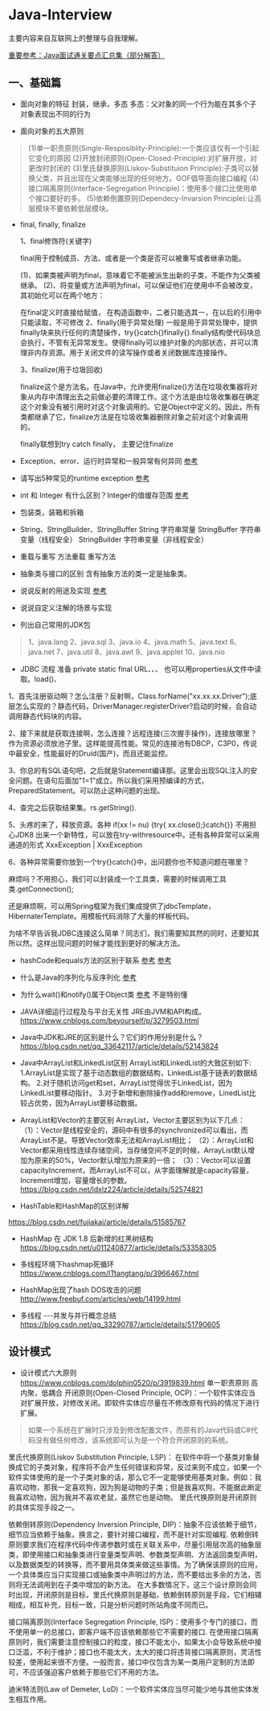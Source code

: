 # Java-Interview

主要内容来自互联网上的整理与自我理解。

[重要参考：Java面试通关要点汇总集（部分解答）](https://segmentfault.com/a/1190000013447750?utm_source=tag-newest)

## 一、基础篇
* 面向对象的特征
封装，继承，多态
多态：父对象的同一个行为能在其多个子对象表现出不同的行为

* 面向对象的五大原则
> (1)单一职责原则(Single-Resposiblity-Principle):一个类应该仅有一个引起它变化的原因
(2)开放封闭原则(Open-Closed-Principle):对扩展开放，对更改时封闭的
(3)里氏替换原则(Liskov-Substituion Principle):子类可以替换父类，并且出现在父类能够出现的任何地方。GOF倡导面向接口编程
(4)接口隔离原则(Interface-Segregation Principle)：使用多个接口比使用单个接口要好的多。
(5)依赖倒置原则(Dependecy-Invarsion Principle):让高层模块不要依赖低层模块。

* final, finally, finalize

   1、final修饰符(关键字)

    final用于控制成员、方法、或者是一个类是否可以被重写或者继承功能。

    (1)、如果类被声明为final，意味着它不能被派生出新的子类，不能作为父类被继承。
    (2)、将变量或方法声明为final，可以保证他们在使用中不会被改变，其初始化可以在两个地方：

    在final定义时直接给赋值，
    在构造函数中，二者只能选其一，在以后的引用中只能读取，不可修改
    2、finally(用于异常处理)
    一般是用于异常处理中，提供finally块来执行任何的清楚操作，try{}catch{}finally{}.finally结构使代码块总会执行，不管有无异常发生。使得finally可以维护对象的内部状态，并可以清理非内存资源。用于关闭文件的读写操作或者关闭数据库连接操作。

    3、finalize(用于垃圾回收)

    finalize这个是方法名。在Java中，允许使用finalize()方法在垃圾收集器将对象从内存中清理出去之前做必要的清理工作。这个方法是由垃圾收集器在确定这个对象没有被引用时对这个对象调用的。它是Object中定义的。因此，所有类都继承了它，finalize方法是在垃圾收集器删除对象之前对这个对象调用的。

    finally联想到try catch finally，
    主要记住finalize

* Exception、error、运行时异常和一般异常有何异同
[参考](https://blog.csdn.net/m0_37531231/article/details/79502778)

* 请写出5种常见的runtime exception
[参考](https://blog.csdn.net/m0_37531231/article/details/79502778)

* int 和 Integer 有什么区别？Integer的值缓存范围
[参考](https://blog.csdn.net/why15732625998/article/details/79437930)

* 包装类，装箱和拆箱

* String、StringBuilder、StringBuffer
String 字符串常量
StringBuffer 字符串变量（线程安全）
StringBuilder 字符串变量（非线程安全）

* 重载与重写
方法重载
重写方法

* 抽象类与接口的区别
含有抽象方法的类一定是抽象类。

* 说说反射的用途及实现
[参考](https://www.jianshu.com/p/d6035d5d4d12)

* 说说自定义注解的场景与实现

* 列出自己常用的JDK包
> 1、java.lang
2、java.sql
3、java.io
4、java.math
5、java.text
6、java.net
7、java.util
8、java.awt
9、java.applet
10、java.nio

* JDBC 流程
准备 private static final URL、、、 也可以用properties从文件中读取。load()、

1、首先注册驱动啊？怎么注册？反射啊，Class.forName("xx.xx.xx.Driver");底层怎么实现的？静态代码，DriverManager.registerDriver?启动的时候，会自动调用静态代码块的内容。

2、接下来就是获取连接啊，怎么连接？远程连接(三次握手操作)，连接放哪里？作为资源必须放池子里。这样能提高性能。常见的连接池有DBCP，C3P0，传说中最安全，性能最好的Druid(国产)，而且还能监控。

3、你总的有SQL语句吧，之后就是Statement编译那。这里会出现SQL注入的安全问题。在语句后面加"1=1"成立。所以我们采用预编译的方式，PreparedStatement。可以防止这种问题的出现。

4、查完之后获取结果集。rs.getString().

5、头疼的来了，释放资源。各种 if(xx != nu) {try{ xx.close();}catch{}} 不用担心JDK8 出来一个新特性，可以放在try-withresource中。还有各种异常可以采用通道的形式 XxxException | XxxException

6、各种异常需要你放到一个try{}catch{}中，出问题你也不知道问题在哪里？

麻烦吗？不用担心，我们可以封装成一个工具类，需要的时候调用工具类.getConnection();

还是麻烦啊，可以用Spring框架为我们集成提供了jdbcTemplate，HibernaterTemplate。用模板代码消除了大量的样板代码。

为啥不早告诉我JDBC连接这么简单？同志们，我们需要知其然的同时，还要知其所以然。这样出现问题的时候才能找到更好的解决方法。

* hashCode和equals方法的区别于联系
[参考](https://www.cnblogs.com/keyi/p/7119825.html)
[参考](https://blog.csdn.net/haobaworenle/article/details/53819838)

* 什么是Java的序列化与反序列化
[参考](https://blog.csdn.net/m0_37531231/article/details/79574461)

* 为什么wait()和notify()属于Object类
[参考](https://www.cnblogs.com/lirenzhujiu/p/5927241.html)
不是特别懂

* JAVA详细运行过程及与平台无关性
JRE由JVM和API构成。
https://www.cnblogs.com/beyourself/p/3279503.html

* Java中JDK和JRE的区别是什么？它们的作用分别是什么？
https://blog.csdn.net/qq_33642117/article/details/52143824

* Java中ArrayList和LinkedList区别
ArrayList和LinkedList的大致区别如下:
1.ArrayList是实现了基于动态数组的数据结构，LinkedList基于链表的数据结构。 
2.对于随机访问get和set，ArrayList觉得优于LinkedList，因为LinkedList要移动指针。 
3.对于新增和删除操作add和remove，LinedList比较占优势，因为ArrayList要移动数据。 

* ArrayList和Vector的主要区别
ArrayList，Vector主要区别为以下几点： 
（1）：Vector是线程安全的，源码中有很多的synchronized可以看出，而ArrayList不是。导致Vector效率无法和ArrayList相比； 
（2）：ArrayList和Vector都采用线性连续存储空间，当存储空间不足的时候，ArrayList默认增加为原来的50%，Vector默认增加为原来的一倍； 
（3）：Vector可以设置capacityIncrement，而ArrayList不可以，从字面理解就是capacity容量，Increment增加，容量增长的参数。
https://blog.csdn.net/ldxlz224/article/details/52574821

* HashTable和HashMap的区别详解

https://blog.csdn.net/fujiakai/article/details/51585767

* HashMap 在 JDK 1.8 后新增的红黑树结构
https://blog.csdn.net/u011240877/article/details/53358305

* 多线程环境下hashmap死循环
https://www.cnblogs.com/ITtangtang/p/3966467.html

* HashMap出现了hash DOS攻击的问题
http://www.freebuf.com/articles/web/14199.html

* 多线程 ---并发与并行概念总结
https://blog.csdn.net/qq_33290787/article/details/51790605


## 设计模式
* 设计模式六大原则
https://www.cnblogs.com/dolphin0520/p/3919839.html
单一职责原则 高内聚，低耦合
开闭原则(Open-Closed Principle, OCP)：一个软件实体应当对扩展开放，对修改关闭。即软件实体应尽量在不修改原有代码的情况下进行扩展。
> 如果一个系统在扩展时只涉及到修改配置文件，而原有的Java代码或C#代码没有做任何修改，该系统即可认为是一个符合开闭原则的系统。

里氏代换原则(Liskov Substitution Principle, LSP)：
在软件中将一个基类对象替换成它的子类对象，程序将不会产生任何错误和异常，反过来则不成立，如果一个软件实体使用的是一个子类对象的话，那么它不一定能够使用基类对象。例如：我喜欢动物，那我一定喜欢狗，因为狗是动物的子类；但是我喜欢狗，不能据此断定我喜欢动物，因为我并不喜欢老鼠，虽然它也是动物。
里氏代换原则是开闭原则的具体实现手段之一。


依赖倒转原则(Dependency Inversion  Principle, DIP)：抽象不应该依赖于细节，细节应当依赖于抽象。换言之，要针对接口编程，而不是针对实现编程.
依赖倒转原则要求我们在程序代码中传递参数时或在关联关系中，尽量引用层次高的抽象层类，即使用接口和抽象类进行变量类型声明、参数类型声明、方法返回类型声明，以及数据类型的转换等，而不要用具体类来做这些事情。为了确保该原则的应用，一个具体类应当只实现接口或抽象类中声明过的方法，而不要给出多余的方法，否则将无法调用到在子类中增加的新方法。
在大多数情况下，这三个设计原则会同时出现，开闭原则是目标，里氏代换原则是基础，依赖倒转原则是手段，它们相辅相成，相互补充，目标一致，只是分析问题时所站角度不同而已。

接口隔离原则(Interface  Segregation Principle, ISP)：使用多个专门的接口，而不使用单一的总接口，即客户端不应该依赖那些它不需要的接口.
 在使用接口隔离原则时，我们需要注意控制接口的粒度，接口不能太小，如果太小会导致系统中接口泛滥，不利于维护；接口也不能太大，太大的接口将违背接口隔离原则，灵活性较差，使用起来很不方便。一般而言，接口中仅包含为某一类用户定制的方法即可，不应该强迫客户依赖于那些它们不用的方法。

迪米特法则(Law of  Demeter, LoD)：一个软件实体应当尽可能少地与其他实体发生相互作用。



